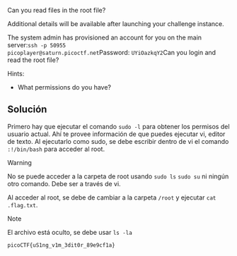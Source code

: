 Can you read files in the root file?

Additional details will be available after launching your challenge instance.

The system admin has provisioned an account for you on the main server:`ssh -p 50955 picoplayer@saturn.picoctf.net`Password: `UYiOazkqY2`Can you login and read the root file?

Hints:
- What permissions do you have?
## Solución

Primero hay que ejecutar el comando `sudo -l` para obtener los permisos del usuario actual. Ahí te provee información de que puedes ejecutar vi, editor de texto. Al ejecutarlo como sudo, se debe escribir dentro de  vi el comando `:!/bin/bash` para acceder al root.

> [!WARNING]
> No se puede acceder a la carpeta de root usando `sudo ls` `sudo su` ni ningún otro comando. Debe ser a través de vi.

Al acceder al root, se debe de cambiar a la carpeta `/root` y ejecutar `cat .flag.txt`.

> [!NOTE]
> El archivo está oculto, se debe usar `ls -la`

`picoCTF{uS1ng_v1m_3dit0r_89e9cf1a}`